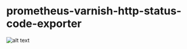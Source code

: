 # prometheus-varnish-http-status-code-exporter

![alt text](https://raw.githubusercontent.com/daniele-parise/prometheus-varnish-http-status-code-exporter/maseter/dashboard.png)
